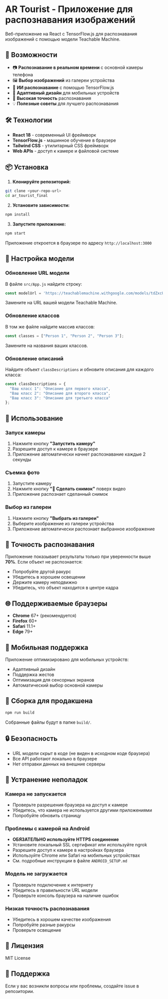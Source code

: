 # AR Tourist - Приложение для распознавания изображений

Веб-приложение на React с TensorFlow.js для распознавания изображений с помощью модели Teachable Machine.

## 🚀 Возможности

- 📷 **Распознавание в реальном времени** с основной камеры телефона
- 🖼️ **Выбор изображений** из галереи устройства
- 🤖 **ИИ распознавание** с помощью TensorFlow.js
- 📱 **Адаптивный дизайн** для мобильных устройств
- 🎯 **Высокая точность** распознавания
- 💡 **Полезные советы** для лучшего распознавания

## 🛠️ Технологии

- **React 18** - современный UI фреймворк
- **TensorFlow.js** - машинное обучение в браузере
- **Tailwind CSS** - утилитарный CSS фреймворк
- **Web APIs** - доступ к камере и файловой системе

## 📦 Установка

1. **Клонируйте репозиторий:**
```bash
git clone <your-repo-url>
cd ar_tourist_final
```

2. **Установите зависимости:**
```bash
npm install
```

3. **Запустите приложение:**
```bash
npm start
```

Приложение откроется в браузере по адресу `http://localhost:3000`

## 🔧 Настройка модели

### Обновление URL модели
В файле `src/App.js` найдите строку:
```javascript
const modelUrl = 'https://teachablemachine.withgoogle.com/models/tdZxcUwHh/';
```

Замените на URL вашей модели Teachable Machine.

### Обновление классов
В том же файле найдите массив классов:
```javascript
const classes = ["Person 1", "Person 2", "Person 3"];
```

Замените на названия ваших классов.

### Обновление описаний
Найдите объект `classDescriptions` и обновите описания для каждого класса:
```javascript
const classDescriptions = {
  "Ваш класс 1": "Описание для первого класса",
  "Ваш класс 2": "Описание для второго класса",
  "Ваш класс 3": "Описание для третьего класса"
};
```

## 📱 Использование

### Запуск камеры
1. Нажмите кнопку **"Запустить камеру"**
2. Разрешите доступ к камере в браузере
3. Приложение автоматически начнет распознавание каждые 2 секунды

### Съемка фото
1. Запустите камеру
2. Нажмите кнопку **"📸 Сделать снимок"** поверх видео
3. Приложение распознает сделанный снимок

### Выбор из галереи
1. Нажмите кнопку **"Выбрать из галереи"**
2. Выберите изображение из галереи устройства
3. Приложение автоматически распознает выбранное изображение

## 🎯 Точность распознавания

Приложение показывает результаты только при уверенности выше **70%**. Если объект не распознается:

- Попробуйте другой ракурс
- Убедитесь в хорошем освещении
- Держите камеру неподвижно
- Убедитесь, что объект находится в центре кадра

## 🌐 Поддерживаемые браузеры

- **Chrome** 67+ (рекомендуется)
- **Firefox** 60+
- **Safari** 11.1+
- **Edge** 79+

## 📱 Мобильная поддержка

Приложение оптимизировано для мобильных устройств:
- Адаптивный дизайн
- Поддержка жестов
- Оптимизация для сенсорных экранов
- Автоматический выбор основной камеры

## 🚀 Сборка для продакшена

```bash
npm run build
```

Собранные файлы будут в папке `build/`.

## 🔒 Безопасность

- URL модели скрыт в коде (не виден в исходном коде браузера)
- Все API работают локально в браузере
- Нет отправки данных на внешние серверы

## 🐛 Устранение неполадок

### Камера не запускается
- Проверьте разрешения браузера на доступ к камере
- Убедитесь, что камера не используется другими приложениями
- Попробуйте обновить страницу

### Проблемы с камерой на Android
- **ОБЯЗАТЕЛЬНО используйте HTTPS соединение**
- Установите локальный SSL сертификат или используйте ngrok
- Разрешите доступ к камере в настройках браузера
- Используйте Chrome или Safari на мобильных устройствах
- См. подробные инструкции в файле `ANDROID_SETUP.md`

### Модель не загружается
- Проверьте подключение к интернету
- Убедитесь в правильности URL модели
- Проверьте консоль браузера на наличие ошибок

### Низкая точность распознавания
- Убедитесь в хорошем качестве изображения
- Попробуйте разные ракурсы
- Проверьте освещение

## 📄 Лицензия

MIT License

## 🤝 Поддержка

Если у вас возникли вопросы или проблемы, создайте issue в репозитории.
